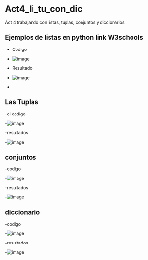 # Act4_li_tu_con_dic
Act 4 trabajando con listas, tuplas, conjuntos y diccionarios
## Ejemplos de listas en python link W3schools
- Codigo
- ![image](https://github.com/user-attachments/assets/93b53877-d74b-4c7f-86b5-41ec3346403e)
- Resultado

- ![image](https://github.com/user-attachments/assets/8b8b9582-0963-455a-9696-127b797c4139)

-
## Las Tuplas

-el codigo

-![image](https://github.com/user-attachments/assets/2d12e92a-8301-4eea-8059-3f9c31c3f674)

-resultados

-![image](https://github.com/user-attachments/assets/79f1f95b-73fb-4600-a545-6b28caa9e14a)

## conjuntos

-codigo

-![image](https://github.com/user-attachments/assets/c83c1953-a607-4f1b-a842-912dd18b4116)

-resultados

-![image](https://github.com/user-attachments/assets/e87c5a98-5a3a-4bfc-aa2c-638fc8fa8130)

## diccionario

-codigo

-![image](https://github.com/user-attachments/assets/1607fd16-e962-4c49-966b-1beb3ce602df)

-resultados

-![image](https://github.com/user-attachments/assets/0d25432d-5271-4be9-b415-68ebb442c82f)

